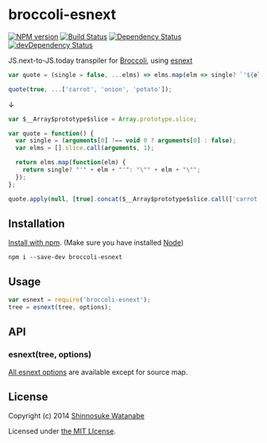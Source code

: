 # broccoli-esnext

[![NPM version](https://badge.fury.io/js/broccoli-esnext.svg)](http://badge.fury.io/js/broccoli-esnext)
[![Build Status](https://travis-ci.org/shinnn/broccoli-esnext.svg?branch=master)](https://travis-ci.org/shinnn/broccoli-esnext)
[![Dependency Status](https://david-dm.org/shinnn/broccoli-esnext.svg)](https://david-dm.org/shinnn/broccoli-esnext)
[![devDependency Status](https://david-dm.org/shinnn/broccoli-esnext/dev-status.svg)](https://david-dm.org/shinnn/broccoli-esnext#info=devDependencies)

JS.next-to-JS.today transpiler for [Broccoli](https://github.com/broccolijs/broccoli), using [esnext](https://github.com/square/esnext)

```javascript
var quote = (single = false, ...elms) => elms.map(elm => single? `'${elm}'`: `"${elm}"`);

quote(true, ...['carrot', 'onion', 'potato']);
```

↓

```javascript
var $__Array$prototype$slice = Array.prototype.slice;

var quote = function() {
  var single = (arguments[0] !== void 0 ? arguments[0] : false);
  var elms = [].slice.call(arguments, 1);

  return elms.map(function(elm) {
    return single? "'" + elm + "'": "\"" + elm + "\"";
  });
};

quote.apply(null, [true].concat($__Array$prototype$slice.call(['carrot', 'onion', 'potato'])));
```

## Installation

[Install with npm](https://www.npmjs.org/doc/cli/npm-install.html). (Make sure you have installed [Node](http://nodejs.org/))

```
npm i --save-dev broccoli-esnext
```

## Usage

```javascript
var esnext = require('broccoli-esnext');
tree = esnext(tree, options);
```

## API

### esnext(tree, options)

[All esnext options](https://github.com/esnext/esnext/blob/50b89f461cc7ca93484928540ebbf3e6ba58f302/lib/index.js#L61-L100) are available except for source map.

## License

Copyright (c) 2014 [Shinnosuke Watanabe](https://github.com/shinnn)

Licensed under [the MIT LIcense](./LICENSE).
